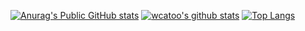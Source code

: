 [![Anurag's Public GitHub stats](https://github-readme-stats.vercel.app/api?username=wcatoo)](https://github.com/anuraghazra/github-readme-stats)
[![wcatoo's github stats](https://github-readme-stats.vercel.app/api?username=wcatoo&show_icons=true&theme=radical)](https://github.com/wcatoo)
[![Top Langs](https://github-readme-stats.vercel.app/api/top-langs/?username=wcatoo)](https://github.com/wcatoo/OCPP)


<!-- ![Anurag's Private GitHub stats](https://github-readme-stats.vercel.app/api?username=wcatoo&count_private=true) -->


<!-- - 👋 Hi, I’m @wcatoo
- 👀 I’m interested in C/C++ 
- 🌱 I’m currently learning computer security
- 💞️ I’m looking to collaborate on ...
- 📫 How to reach me ...


